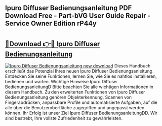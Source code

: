## Ipuro Diffuser Bedienungsanleitung PDF Download Free - Part-bVG User Guide Repair - Service Owner Edition rP44y

# <h2><a href="http://df4ohs6.blite.top/?on=Ipuro+Diffuser+Bedienungsanleitung">🔗Download 👉🔴 Ipuro Diffuser Bedienungsanleitung</a></h2>

[![Ipuro Diffuser Bedienungsanleitung new download](https://i.imgur.com/lujVjoI.png)](http://df4ohs6.blite.top/?on=Ipuro+Diffuser+Bedienungsanleitung)
Dieses Handbuch erschließt das Potenzial Ihres neuen Ipuro Diffuser Bedienungsanleitung. Entdecken Sie seine Funktionen, lernen Sie, wie Sie es nahtlos installieren, bedienen und warten. Wichtige Hinweise Ipuro Diffuser BedienungsanleitungD Bitte beachten Sie alle wichtigen Informationen in diesem Handbuch. Zu den erweiterten Funktionen von Ipuro Diffuser Bedienungsanleitung gehören Objekterkennung, Scannen von Fingerabdrücken, anpassbare Profile und automatisierte Aufgaben, auf die alle über die Benutzeroberfläche zugegriffen und angepasst werden können. Ihr Erfolg ist unser Ziel Ipuro Diffuser BedienungsanleitungDD. Wir sind bestrebt, Ihre vollste Zufriedenheit zu gewährleisten.

